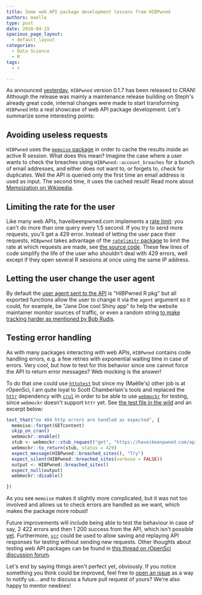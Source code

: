 ```yaml
---
title: Some web API package development lessons from HIBPwned
authors: maelle
type: post
date: 2018-04-19
spacious_page_layout:
  - default_layout
categories:
  - Data Science
  - R
tags:
  - r

---
```


As announced [yesterday](https://itsalocke.com/blog/how-many-cran-package-maintainers-have-been-pwned/), `HIBPwned` version 0.1.7 has been released to CRAN! Although the release was mainly a maintenance release building on Steph's already great code, internal changes were made to start transforming `HIBPwned` into a real showcase of web API package development. Let's summarize some interesting points:

## Avoiding useless requests

`HIBPwned` uses the [`memoise` package](https://github.com/r-lib/memoise) in order to cache the results inside an active R session. What does this mean? Imagine the case where a user wants to check the breaches using `HIBPwned::account_breaches` for a bunch of email addresses, and either does not want to, or forgets to, check for duplicates. Well the API is queried only the first time an email address is used as input. The second time, it uses the cached result! Read more about [Memoization on Wikipedia](https://en.wikipedia.org/wiki/Memoization).

## Limiting the rate for the user

Like many web APIs, haveibeenpwned.com implements a [rate limit](https://haveibeenpwned.com/API/v2#RateLimiting): you can't do more than one query every 1.5 second. If you try to send more requests, you'll get a 429 error. Instead of letting the user pace their requests, `HIBpwned` takes advantage of the [`ratelimitr` package](https://github.com/tarakc02/ratelimitr) to limit the rate at which requests are made, see [the source code](https://github.com/lockedata/HIBPwned/blob/master/R/utils.R#L39). These few lines of code simplify the life of the user who shouldn't deal with 429 errors, well except if they open several R sessions at once using the same IP address.

## Letting the user change the user agent

By default the [user agent sent to the API](https://haveibeenpwned.com/API/v2#UserAgent) is "HIBPwned R pkg" but all exported functions allow the user to change it via the `agent` argument so it could, for example, be "Jane Doe cool Shiny app" to help the website maintainer monitor sources of traffic, or even a random string [to make tracking harder as mentioned by Bob Rudis](https://twitter.com/hrbrmstr/status/986339163833339904).

## Testing error handling

As with many packages interacting with web APIs, `HIBPwned` contains code handling errors, e.g. a few retries with exponential waiting time in case of errors. Very cool, but how to test for this behavior since one cannot force the API to return error messages? Web mocking is the answer!

To do that one could use [`httptest`](https://github.com/nealrichardson/httptest) but since my (Maëlle's) other job is at rOpenSci, I am quite loyal to Scott Chamberlain's tools and replaced the [`httr`](https://github.com/r-lib/httr) dependency with [`crul`](https://github.com/ropensci/crul) in order to be able to use [`webmockr`](https://github.com/ropensci/webmockr) for testing, since `webmockr` doesn't support `httr` yet. See [the test file in the wild](https://github.com/lockedata/HIBPwned/blob/master/tests/testthat/test-http-errors-handling.R) and an excerpt below:

```r
test_that("no 404 http errors are handled as expected", {
  memoise::forget(GETcontent)
  skip_on_cran()
  webmockr::enable()
  stub <- webmockr::stub_request("get", "https://haveibeenpwned.com/api/breaches") # nolint
  webmockr::to_return(stub, status = 429)
  expect_message(HIBPwned::breached_sites(), "Try")
  expect_silent(HIBPwned::breached_sites(verbose = FALSE))
  output <- HIBPwned::breached_sites()
  expect_null(output)
  webmockr::disable()

})
```

As you see `memoise` makes it slightly more complicated, but it was not too involved and allows us to check errors are handled as we want, which makes the package more robust!

Future improvements will include being able to test the behaviour in case of say, 2 422 errors and then 1 200 success from the API, which isn't possible [yet](https://github.com/ropensci/webmockr/issues/31). Furthermore, [`vcr`](https://github.com/ropensci/vcr) could be used to allow saving and replaying API responses for testing without sending new requests. Other thoughts about testing web API packages can be found in [this thread on rOpenSci discussion forum](https://discuss.ropensci.org/t/best-practices-for-testing-api-packages/460).

Let's end by saying things aren't perfect yet, obviously. If you notice something you think could be improved, feel free to [open an issue](https://github.com/lockedata/HIBPwned/issues/new) as a way to notify us... and to discuss a future pull request of yours? We're also happy to mentor newbies!
